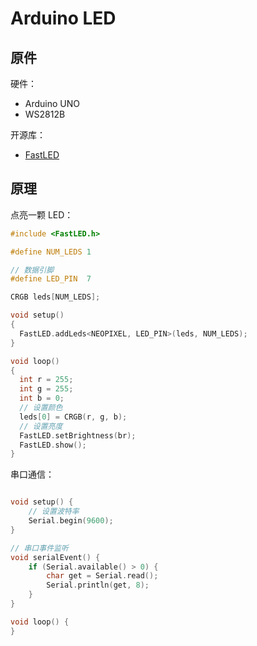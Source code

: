 # Arduino LED

## 原件

硬件：

* Arduino UNO
* WS2812B

开源库：

* [FastLED](https://github.com/FastLED/FastLED)

## 原理

点亮一颗 LED：

```c
#include <FastLED.h>

#define NUM_LEDS 1

// 数据引脚
#define LED_PIN  7

CRGB leds[NUM_LEDS];

void setup()
{
  FastLED.addLeds<NEOPIXEL, LED_PIN>(leds, NUM_LEDS);
}

void loop()
{
  int r = 255;
  int g = 255;
  int b = 0;
  // 设置颜色
  leds[0] = CRGB(r, g, b);
  // 设置亮度
  FastLED.setBrightness(br);
  FastLED.show();
}
```

串口通信：

```c

void setup() {
    // 设置波特率
    Serial.begin(9600);
}

// 串口事件监听
void serialEvent() {
    if (Serial.available() > 0) {
        char get = Serial.read();
        Serial.println(get, 8);
    }
}

void loop() {
}
```